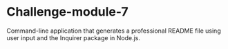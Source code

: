 # Challenge-module-7
Command-line application that generates a professional README file using user input and the Inquirer package in Node.js.
